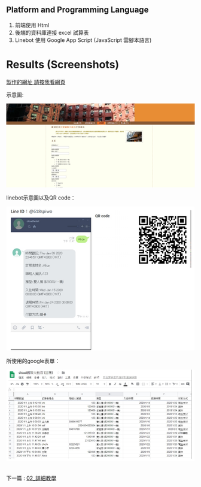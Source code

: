 
## Platform and Programming Language

<ol>
<li>前端使用 Html</li>
<li>後端的資料庫連接 excel 試算表</li>
<li>Linebot 使用 Google App Script (JavaScript 雲腳本語言)</li>
</ol>

# Results (Screenshots)



[製作的網址 請按我看網頁](https://fathomless-garden-29168.herokuapp.com/ "")

示意圖:

![image](picture/showweb.jpg)

linebot示意圖以及QR code：

![image](picture/showline.jpg)

所使用的google表單：

![image](picture/googlesheet.jpg)




\
下一篇 : [02_詳細教學](02_詳細教學.pdf)
